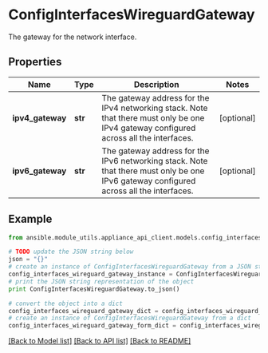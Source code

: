 # ConfigInterfacesWireguardGateway

The gateway for the network interface.

## Properties

Name | Type | Description | Notes
------------ | ------------- | ------------- | -------------
**ipv4_gateway** | **str** | The gateway address for the IPv4 networking stack. Note that there must only be one IPv4 gateway configured across all the interfaces. | [optional] 
**ipv6_gateway** | **str** | The gateway address for the IPv6 networking stack. Note that there must only be one IPv6 gateway configured across all the interfaces. | [optional] 

## Example

```python
from ansible.module_utils.appliance_api_client.models.config_interfaces_wireguard_gateway import ConfigInterfacesWireguardGateway

# TODO update the JSON string below
json = "{}"
# create an instance of ConfigInterfacesWireguardGateway from a JSON string
config_interfaces_wireguard_gateway_instance = ConfigInterfacesWireguardGateway.from_json(json)
# print the JSON string representation of the object
print ConfigInterfacesWireguardGateway.to_json()

# convert the object into a dict
config_interfaces_wireguard_gateway_dict = config_interfaces_wireguard_gateway_instance.to_dict()
# create an instance of ConfigInterfacesWireguardGateway from a dict
config_interfaces_wireguard_gateway_form_dict = config_interfaces_wireguard_gateway.from_dict(config_interfaces_wireguard_gateway_dict)
```
[[Back to Model list]](../README.md#documentation-for-models) [[Back to API list]](../README.md#documentation-for-api-endpoints) [[Back to README]](../README.md)


